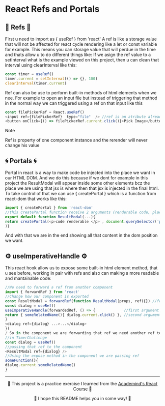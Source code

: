 # React Refs and Portals
## 🔗 Refs 🔗
First u need to import as { useRef } from 'react'
A ref is like a storage value that will not be affected for react cycle rendering like a let or const variable for example. 
This means you can storage value that will perdue in the time and thats allow u to do different things like:
If we asign the ref value to a setInterval what is the example viewed on this project, then u can clean that interval using clearInterval like this:
```javascript
const timer = useRef()
timer.current = setInterval(() => {}, 100)
clearInterval(timer.current)
```
Ref can also be use to perform built-in methods of html elements when we nee.
For example to open an input file but instead of triggering that method in the normal way we can triggered using a ref on that input like this
```javascript
const filePickerRef = React.useRef()
<input ref={filePickerRef}  type="file"  /> //ref is an atribute already integrated on all html elements whilst using react
<button onClick={() => filePickerRef.current.click()}>Pick Image</button> //For triggering that click() method which is property of input type file we need to access to the ref and call it as we do in this line and that will triggered the method
```
> [!NOTE]
> Ref is property of one component instance and the rerender will never change his value

## 🌀 Portals 🌀
Portal in react is a way to make code be injected into the place we want in our HTML DOM. And we do this because if we dont for example in this project the ResultModal will appear inside some other elements bcz the place we are using that jsx is where then that jsx is injected in the final html.
To take control of that we can use { createPortal } which is a function from react-dom that works like this:
```javascript
import { createPortal } from 'react-dom'
//this createPortal function receive 2 arguments (renderable code, place we want to inject) so we need to this changes to use it
export default function ResultModal(...){
return createPortal(<p>code renderable </p> , document.querySelector('placeWeWant')
)}
```
And with that we are in the end showing all that content in the dom position we want.

## ⚙️ useImperativeHandle ⚙️ 
This react hook allow us to expose some built-in html element method, that u see before, working in pair with refs and also can making a more readable and mantainable code:

```javascript
//We need to forward a ref from another component
import { forwardRef } from 'react'
//Change how our component is exported
const ResultModal = forwardRef(function ResultModal(props, ref){}) //forwardRef receive as 2nd argument the ref coming from the other component, righ next to props
const dialog = useRef()
useImperativeHandle(forwardedRef, () => {             //first argument is a ref where we need to use this methods (this ref is forwarded from another component. 
return { someRelatedName(){ dialog.current.click() }, //second argument need to return an object of functions, functions what in the end we just name the expose method and execute the original method inside of that function (we also can add some other logic)
}
<dialog ref={dialog} ...>...</dialog>
})
/ So in the component we are forwarding that ref we need another ref to connect at that component and also for use this expose methods
//in TimerChallenge
const dialog = useRef()
//passing that ref to the component
<ResultModal ref={dialog} />
//Using the expose method in the component we are passing ref
someFunction(){
dialog.current.someRelatedName()
}
```
---
<p align="center">🌟 This project is a practice exercise I learned from the <a href='https://www.udemy.com/course/react-the-complete-guide-incl-redux/?couponCode=ST7MT110524'>Academind's React Course</a> 🌟</p>
<p align="center">🐸 I hope this README helps you in some way! 🐸</p>
